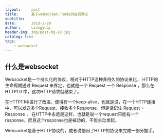 ```yaml
---
layout:     post
title:      基于websocket／node的在线聊天
subtitle:   
date:       2018-1-20
author:     Liangyuqi
header-img: img/post-bg-10.jpg
catalog: true
tags:
    - websocket
---
```




## 什么是websocket

Websocket是一个持久化的协议，相对于HTTP这种非持久的协议来比，
HTTP的生命周期通过 Request 来界定，也就是一个 Request 一个 Response ，那么在 HTTP1.0 中，这次HTTP请求就结束了。

在HTTP1.1中进行了改进，使得有一个keep-alive，也就是说，在一个HTTP连接中，可以发送多个Request，接收多个Response。但是请记住 Request = Response ， 在HTTP中永远是这样，也就是说一个request只能有一个response。而且这个response也是被动的，不能主动发起。

Websocket是基于HTTP协议的，或者说借用了HTTP的协议来完成一部分握手。

